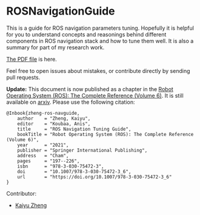 # ROSNavigationGuide
This is a guide for ROS navigation parameters tuning. Hopefully it is helpful for you to understand concepts and reasonings behind
different components in ROS navigation stack and how to tune them well. It is also a summary for part of my research work.

[The PDF file](main.pdf) is here.

Feel free to open issues about mistakes, or contribute directly by sending pull requests.

**Update:** This document is now published as a chapter in the [Robot Operating System (ROS): The Complete Reference (Volume 6)](https://link.springer.com/book/10.1007/978-3-030-75472-3#aboutBook). It is still available on [arxiv](https://arxiv.org/pdf/1706.09068.pdf). Please use the following citation:
```
@Inbook{zheng-ros-navguide,
    author    = "Zheng, Kaiyu",
    editor    = "Koubaa, Anis",
    title     = "ROS Navigation Tuning Guide",
    bookTitle = "Robot Operating System (ROS): The Complete Reference (Volume 6)",
    year      = "2021",
    publisher = "Springer International Publishing",
    address   = "Cham",
    pages     = "197--226",
    isbn      = "978-3-030-75472-3",
    doi       = "10.1007/978-3-030-75472-3_6",
    url       = "https://doi.org/10.1007/978-3-030-75472-3_6"
}
```

Contributor:

- [Kaiyu Zheng](http://kaiyuzh.me)
